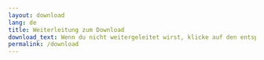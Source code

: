 ```yaml
---
layout: download
lang: de
title: Weiterleitung zum Download
download_text: Wenn du nicht weitergeleitet wirst, klicke auf den entsprechenden Link
permalink: /download
---
```

